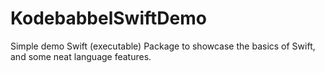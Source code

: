 # KodebabbelSwiftDemo
Simple demo Swift (executable) Package to showcase the basics of Swift, and some neat language features.
